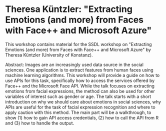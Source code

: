 # Theresa Küntzler: "Extracting Emotions (and more) from Faces with Face++ and Microsoft Azure" 

This workshop contains material for the SSDL workshop on "Extracting Emotions (and more) from Faces with Face++ and Microsoft Azure" by Theresa Küntzler (University of Konstanz).

Abstract: Images are an increasingly used data source in the social sciences. One application is to extract features from human faces using machine learning algorithms. This workshop will provide a guide on how to use APIs for this task, specifically how to access the services offered by Face++ and the Microsoft Face API. While the talk focuses on extracting emotions from facial expressions, the method can also be used for other variables of interest such as gender or age. The talk starts with a short introduction on why we should care about emotions in social sciences, why APIs are useful for the task of facial expression recognition and where to apply caution with this method. The main part will be a walkthrough, to show (1) how to gain API access credentials, (2) how to call the API from R and (3) how to handle the output.
